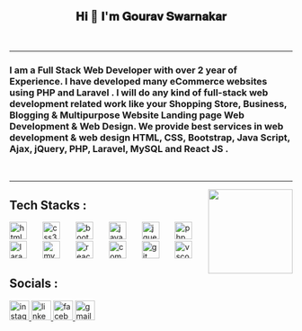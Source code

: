 <h2 align="center">𝐇𝐢 👋 𝐈'𝐦 𝐆𝐨𝐮𝐫𝐚𝐯 𝐒𝐰𝐚𝐫𝐧𝐚𝐤𝐚𝐫</h2>  </br>
<hr>
<h3>I am a Full Stack Web Developer with over 2 year of Experience. I have developed many eCommerce websites using PHP and Laravel . I will do any kind of full-stack web development related work like your Shopping Store, Business, Blogging & Multipurpose Website Landing page Web Development & Web Design. We provide best services in web development & web design  HTML, CSS, Bootstrap, Java Script, Ajax, jQuery, PHP, Laravel, MySQL and React JS .</h3>
<br> <hr>


<img align="right" height="150" src="https://new-crm.kyptronixllp.co.in/gourav.gif"  />


<div align="left">
<h2>Tech Stacks :</h2>

  <img src="https://cdn.jsdelivr.net/gh/devicons/devicon/icons/html5/html5-original.svg" height="31" alt="html5 logo"  />
  <img width="20" />
  <img src="https://cdn.jsdelivr.net/gh/devicons/devicon/icons/css3/css3-original.svg" height="31" alt="css3 logo"  />
  <img width="20" />
  <img src="https://cdn.jsdelivr.net/gh/devicons/devicon/icons/bootstrap/bootstrap-original.svg" height="31" alt="bootstrap logo"  />
  <img width="20" />
  <img src="https://cdn.jsdelivr.net/gh/devicons/devicon/icons/javascript/javascript-original.svg" height="31" alt="javascript logo"  />
  <img width="20" />
  <img src="https://cdn.jsdelivr.net/gh/devicons/devicon/icons/jquery/jquery-original.svg" height="31" alt="jquery logo"  />
  <img width="20" />
  <img src="https://cdn.jsdelivr.net/gh/devicons/devicon/icons/php/php-original.svg" height="31" alt="php logo"  />
  <img width="20" />
  <img src="https://cdn.jsdelivr.net/gh/devicons/devicon/icons/laravel/laravel-plain.svg" height="31" alt="laravel logo"  />
  <img width="20" />
  <img src="https://cdn.jsdelivr.net/gh/devicons/devicon/icons/mysql/mysql-original.svg" height="31" alt="mysql logo"  />
  <img width="20" />
  <img src="https://cdn.jsdelivr.net/gh/devicons/devicon/icons/react/react-original.svg" height="31" alt="react logo"  />
  <img width="20" />
  <img src="https://cdn.jsdelivr.net/gh/devicons/devicon/icons/composer/composer-original.svg" height="31" alt="composer logo"  />
  <img width="20" />
  <img src="https://cdn.jsdelivr.net/gh/devicons/devicon/icons/git/git-original.svg" height="31" alt="git logo"  />
  <img width="20" />
  <img src="https://cdn.jsdelivr.net/gh/devicons/devicon/icons/vscode/vscode-original.svg" height="31" alt="vscode logo"  />
</div>

###

<div align="left">
  <h2>Socials :</h2>
  <a href="https://www.instagram.com/itz_g0urav/" target="_blank">
    <img src="https://img.shields.io/static/v1?message=Instagram&logo=instagram&label=&color=E4405F&logoColor=white&labelColor=&style=for-the-badge" height="35" alt="instagram logo"  />
  </a>
  <a href="https://in.linkedin.com/in/gourav-swarnakar-089190247" target="_blank">
    <img src="https://img.shields.io/static/v1?message=LinkedIn&logo=linkedin&label=&color=0077B5&logoColor=white&labelColor=&style=for-the-badge" height="35" alt="linkedin logo"  />
  </a>
  <a href="https://www.facebook.com/itzXGourav/" target="_blank">
    <img src="https://img.shields.io/static/v1?message=Facebook&logo=facebook&label=&color=1877F2&logoColor=white&labelColor=&style=for-the-badge" height="35" alt="facebook logo"  />
  </a>
  <a href="mailto:softwaredevelopergourav@gmail.com" target="_blank">
    <img src="https://img.shields.io/static/v1?message=Gmail&logo=gmail&label=&color=D14836&logoColor=white&labelColor=&style=for-the-badge" height="35" alt="gmail logo"  />
  </a>
</div>

###
